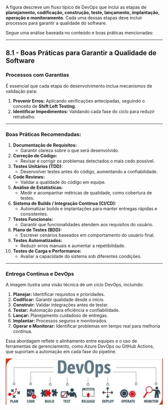 A figura descreve um fluxo típico de DevOps que inclui as etapas de **planejamento, codificação, construção, teste, lançamento, implantação, operação e monitoramento**. Cada uma dessas etapas deve incluir processos para garantir a qualidade do software.

Segue uma análise baseada no conteúdo e boas práticas mencionadas:  

---

## **8.1 - Boas Práticas para Garantir a Qualidade de Software**

### **Processos com Garantias**
É essencial que cada etapa do desenvolvimento inclua mecanismos de validação para:
1. **Prevenir Erros:** Aplicando verificações antecipadas, seguindo o conceito de **Shift Left Testing**.
2. **Identificar Impedimentos:** Validando cada fase do ciclo para reduzir retrabalho.

---

### **Boas Práticas Recomendadas:**
1. **Documentação de Requisitos:**
   - Garantir clareza sobre o que será desenvolvido.
2. **Correção de Código:**
   - Revisar e corrigir os problemas detectados o mais cedo possível.
3. **Testes Unitários (TDD):**
   - Desenvolver testes antes do código, aumentando a confiabilidade.
4. **Code Reviews:**
   - Validar a qualidade do código em equipe.
5. **Análise de Estatísticas:**
   - Medir e acompanhar métricas de qualidade, como cobertura de testes.
6. **Sistema de Builds / Integração Contínua (CI/CD):**
   - Automatizar builds e implantações para manter entregas rápidas e consistentes.
7. **Testes Funcionais:**
   - Garantir que funcionalidades atendem aos requisitos do usuário.
8. **Plano de Testes (BDD):**
   - Escrever cenários baseados em comportamento do usuário final.
9. **Testes Automatizados:**
   - Reduzir erros manuais e aumentar a repetibilidade.
10. **Testes de Carga e Performance:**
    - Avaliar a capacidade do sistema sob diferentes condições.

---

### **Entrega Contínua e DevOps**
A imagem ilustra uma visão técnica de um ciclo DevOps, incluindo:
1. **Planejar:** Identificar requisitos e prioridades.
2. **Codificar:** Garantir qualidade desde o início.
3. **Construir:** Validar integrações antes de testar.
4. **Testar:** Automação para eficiência e confiabilidade.
5. **Lançar:** Planejamento cuidadoso de entregas.
6. **Implantar:** Processos seguros e monitorados.
7. **Operar e Monitorar:** Identificar problemas em tempo real para melhoria contínua.

Essa abordagem reflete o alinhamento entre equipes e o uso de ferramentas de gerenciamento, como Azure DevOps ou GitHub Actions, que suportam a automação em cada fase do pipeline.  

<img title="Screenshot_1 title" alt="Alt text" src="./..//img/Screenshot_1.jpg">